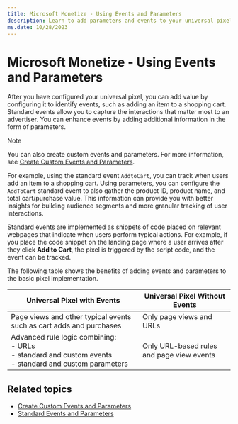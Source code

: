 ```yaml
---
title: Microsoft Monetize - Using Events and Parameters
description: Learn to add parameters and events to your universal pixel. This page covers benefits of adding events and parameters to the basic pixel implementation in a tabular form. 
ms.date: 10/28/2023
---
```



# Microsoft Monetize - Using Events and Parameters

After you have configured your universal pixel, you can add value by configuring it to identify events, such as adding an item to a shopping cart. Standard events allow you to capture the interactions that matter most to an advertiser. You can enhance events by adding additional information in the form of parameters.

> [!NOTE]
> You can also create custom events and parameters. For more information, see [Create Custom Events and Parameters](create-custom-events-and-parameters.md).

For example, using the standard event `AddtoCart`, you can track when users add an item to a shopping cart. Using parameters, you can configure the `AddToCart` standard event to also gather the product ID, product name, and total cart/purchase value. This information can provide you with better insights for building audience segments and more granular tracking of user interactions.

Standard events are implemented as snippets of code placed on relevant webpages that indicate when users perform typical actions. For example, if you place the code snippet on the landing page where a user arrives after they click **Add to Cart**, the pixel is triggered by the script code, and the event can be tracked.

The following table shows the benefits of adding events and parameters to the basic pixel implementation.

| Universal Pixel with Events | Universal Pixel Without Events |
|--|--|
| Page views and other typical events such as cart adds and purchases | Only page views and URLs |
| Advanced rule logic combining:<br> - URLs<br> - standard and custom events<br>- standard and custom parameters | Only URL-based rules and page view events |

## Related topics

- [Create Custom Events and Parameters](create-custom-events-and-parameters.md)
- [Standard Events and Parameters](standard-events-and-parameters.md)